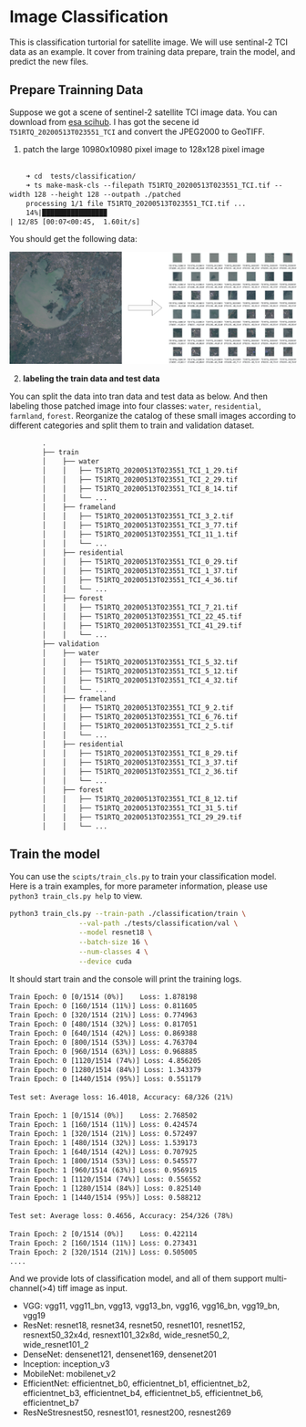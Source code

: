 # Image Classification

This is classification turtorial for satellite image. We will use sentinal-2 TCI data as an example. It cover from training data prepare, train the model, and predict the new files.

## Prepare Trainning Data
Suppose we got a scene of sentinel-2 satellite TCI image data. You can download from [esa scihub](https://scihub.copernicus.eu/dhus/#/home). I has got the secene id `T51RTQ_20200513T023551_TCI` and convert the JPEG2000 to GeoTIFF.

1. patch the large 10980x10980 pixel image to 128x128 pixel image

```

    ➜ cd  tests/classification/      
    ➜ ts make-mask-cls --filepath T51RTQ_20200513T023551_TCI.tif --width 128 --height 128 --outpath ./patched
    processing 1/1 file T51RTQ_20200513T023551_TCI.tif ...
    14%|███████████████▉                                                              | 12/85 [00:07<00:45,  1.60it/s]
```
You should get the following data:

![](../_static/img/turotial/classification_patch.png)

2. **labeling the train data and test data**  

You can split the data into tran data and test data as below. And then labeling those patched image into four classes: `water`, `residential`, `farmland`, `forest`. Reorganize the catalog of these small images according to different categories and split them to train and validation dataset.
```
        .
        ├── train
        │    ├── water
        │    │   ├── T51RTQ_20200513T023551_TCI_1_29.tif
        │    │   ├── T51RTQ_20200513T023551_TCI_2_29.tif
        │    │   ├── T51RTQ_20200513T023551_TCI_8_14.tif
        │    │   └── ...
        │    ├── frameland
        │    │   ├── T51RTQ_20200513T023551_TCI_3_2.tif
        │    │   ├── T51RTQ_20200513T023551_TCI_3_77.tif
        │    │   ├── T51RTQ_20200513T023551_TCI_11_1.tif
        │    │   └── ...
        │    ├── residential
        │    │   ├── T51RTQ_20200513T023551_TCI_0_29.tif
        │    │   ├── T51RTQ_20200513T023551_TCI_1_37.tif
        │    │   ├── T51RTQ_20200513T023551_TCI_4_36.tif
        │    │   └── ...
        │    ├── forest
        │    │   ├── T51RTQ_20200513T023551_TCI_7_21.tif
        │    │   ├── T51RTQ_20200513T023551_TCI_22_45.tif
        │    │   ├── T51RTQ_20200513T023551_TCI_41_29.tif
        │    │   └── ...
        ├── validation
        │    ├── water
        │    │   ├── T51RTQ_20200513T023551_TCI_5_32.tif
        │    │   ├── T51RTQ_20200513T023551_TCI_5_12.tif
        │    │   ├── T51RTQ_20200513T023551_TCI_4_32.tif
        │    │   └── ...
        │    ├── frameland
        │    │   ├── T51RTQ_20200513T023551_TCI_9_2.tif
        │    │   ├── T51RTQ_20200513T023551_TCI_6_76.tif
        │    │   ├── T51RTQ_20200513T023551_TCI_2_5.tif
        │    │   └── ...
        │    ├── residential
        │    │   ├── T51RTQ_20200513T023551_TCI_8_29.tif
        │    │   ├── T51RTQ_20200513T023551_TCI_3_37.tif
        │    │   ├── T51RTQ_20200513T023551_TCI_2_36.tif
        │    │   └── ...
        │    ├── forest
        │    │   ├── T51RTQ_20200513T023551_TCI_8_12.tif
        │    │   ├── T51RTQ_20200513T023551_TCI_31_5.tif
        │    │   ├── T51RTQ_20200513T023551_TCI_29_29.tif
        │    │   └── ...
```

## Train the model
You can use the `scipts/train_cls.py` to train your classification model.
Here is a train examples, for more parameter information, please use `python3 train_cls.py help` to view.
```bash
python3 train_cls.py --train-path ./classification/train \
                 --val-path ./tests/classification/val \
                 --model resnet18 \
                 --batch-size 16 \
                 --num-classes 4 \
                 --device cuda 
```
It should start train and the console will print the training logs.

```
Train Epoch: 0 [0/1514 (0%)]    Loss: 1.878198
Train Epoch: 0 [160/1514 (11%)] Loss: 0.811605
Train Epoch: 0 [320/1514 (21%)] Loss: 0.774963
Train Epoch: 0 [480/1514 (32%)] Loss: 0.817051
Train Epoch: 0 [640/1514 (42%)] Loss: 0.869388
Train Epoch: 0 [800/1514 (53%)] Loss: 4.763704
Train Epoch: 0 [960/1514 (63%)] Loss: 0.968885
Train Epoch: 0 [1120/1514 (74%)] Loss: 4.856205
Train Epoch: 0 [1280/1514 (84%)] Loss: 1.343379
Train Epoch: 0 [1440/1514 (95%)] Loss: 0.551179

Test set: Average loss: 16.4018, Accuracy: 68/326 (21%)

Train Epoch: 1 [0/1514 (0%)]    Loss: 2.768502
Train Epoch: 1 [160/1514 (11%)] Loss: 0.424574
Train Epoch: 1 [320/1514 (21%)] Loss: 0.572497
Train Epoch: 1 [480/1514 (32%)] Loss: 1.539173
Train Epoch: 1 [640/1514 (42%)] Loss: 0.707925
Train Epoch: 1 [800/1514 (53%)] Loss: 0.545577
Train Epoch: 1 [960/1514 (63%)] Loss: 0.956915
Train Epoch: 1 [1120/1514 (74%)] Loss: 0.556552
Train Epoch: 1 [1280/1514 (84%)] Loss: 0.825140
Train Epoch: 1 [1440/1514 (95%)] Loss: 0.588212

Test set: Average loss: 0.4656, Accuracy: 254/326 (78%)

Train Epoch: 2 [0/1514 (0%)]    Loss: 0.422114
Train Epoch: 2 [160/1514 (11%)] Loss: 0.273431
Train Epoch: 2 [320/1514 (21%)] Loss: 0.505005
....
```

And we provide lots of classification model, and all of them support multi-channel(>4) tiff image as input.
- VGG: vgg11, vgg11_bn, vgg13, vgg13_bn, vgg16, vgg16_bn, vgg19_bn, vgg19
- ResNet: resnet18, resnet34, resnet50, resnet101, resnet152, resnext50_32x4d, resnext101_32x8d, wide_resnet50_2, wide_resnet101_2
- DenseNet: densenet121, densenet169, densenet201
- Inception: inception_v3
- MobileNet: mobilenet_v2
- EfficientNet: efficientnet_b0, efficientnet_b1, efficientnet_b2, efficientnet_b3, efficientnet_b4, efficientnet_b5, efficientnet_b6, efficientnet_b7
- ResNeStresnest50, resnest101, resnest200, resnest269
